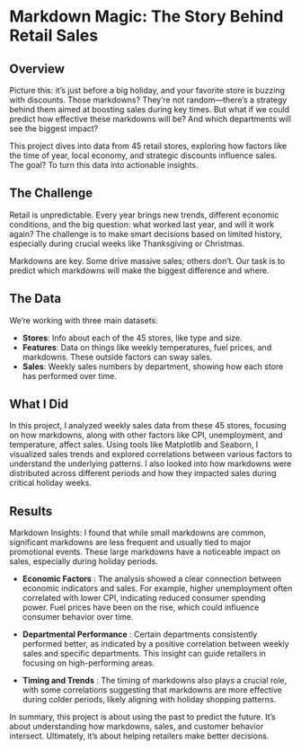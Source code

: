 # Markdown Magic: The Story Behind Retail Sales

## Overview

Picture this: it’s just before a big holiday, and your favorite store is buzzing with discounts. Those markdowns? They’re not random—there’s a strategy behind them aimed at boosting sales during key times. But what if we could predict how effective these markdowns will be? And which departments will see the biggest impact?

This project dives into data from 45 retail stores, exploring how factors like the time of year, local economy, and strategic discounts influence sales. The goal? To turn this data into actionable insights.

## The Challenge

Retail is unpredictable. Every year brings new trends, different economic conditions, and the big question: what worked last year, and will it work again? The challenge is to make smart decisions based on limited history, especially during crucial weeks like Thanksgiving or Christmas.

Markdowns are key. Some drive massive sales; others don’t. Our task is to predict which markdowns will make the biggest difference and where.

## The Data

We’re working with three main datasets:

- **Stores**: Info about each of the 45 stores, like type and size.
- **Features**: Data on things like weekly temperatures, fuel prices, and markdowns. These outside factors can sway sales.
- **Sales**: Weekly sales numbers by department, showing how each store has performed over time.

## What I Did
In this project, I analyzed weekly sales data from these 45 stores, focusing on how markdowns, along with other factors like CPI, unemployment, and temperature, affect sales. Using tools like Matplotlib and Seaborn, I visualized sales trends and explored correlations between various factors to understand the underlying patterns. I also looked into how markdowns were distributed across different periods and how they impacted sales during critical holiday weeks.

## Results
Markdown Insights: I found that while small markdowns are common, significant markdowns are less frequent and usually tied to major promotional events. These large markdowns have a noticeable impact on sales, especially during holiday periods.

- **Economic Factors** : The analysis showed a clear connection between economic indicators and sales. For example, higher unemployment often correlated with lower CPI, indicating reduced consumer spending power. Fuel prices have been on the rise, which could influence consumer behavior over time.

- **Departmental Performance** : Certain departments consistently performed better, as indicated by a positive correlation between weekly sales and specific departments. This insight can guide retailers in focusing on high-performing areas.

- **Timing and Trends** : The timing of markdowns also plays a crucial role, with some correlations suggesting that markdowns are more effective during colder periods, likely aligning with holiday shopping patterns.


In summary, this project is about using the past to predict the future. It’s about understanding how markdowns, sales, and customer behavior intersect. Ultimately, it’s about helping retailers make better decisions.
